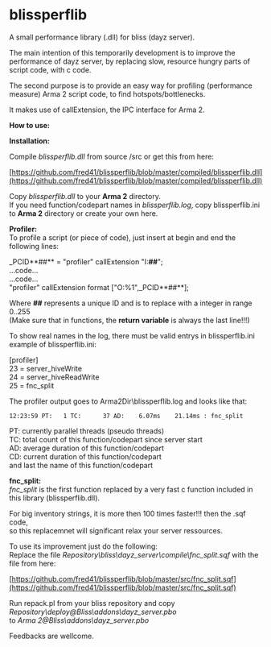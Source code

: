 # blissperflib #

A small performance library (.dll) for bliss (dayz server).

The main intention of this temporarily development is to improve the performance of dayz server,
by replacing slow, resource hungry parts of script code, with c code.

The second purpose is to provide an easy way for profiling (performance measure) Arma 2 
script code, to find hotspots/bottlenecks.

It makes use of callExtension, the IPC interface for Arma 2.

**How to use:**

**Installation:**  

Compile *blissperflib.dll* from source /src or get this from here:  

[https://github.com/fred41/blissperflib/blob/master/compiled/blissperflib.dll](https://github.com/fred41/blissperflib/blob/master/compiled/blissperflib.dll)
  
Copy *blissperflib.dll* to your **Arma 2** directory.   
If you need function/codepart names in *blissperflib.log*, copy blissperflib.ini to **Arma 2** directory or create your own here.

**Profiler:**  
To profile a script (or piece of code), just insert at begin and end the following lines:  

_PCID**##** = "profiler" callExtension "I:**##**";   
...code...    
...code...    
"profiler" callExtension format ["O:%1",_PCID**##**];  

Where **##** represents a unique ID and is to replace with a integer in range 0..255  
(Make sure that in functions, the **return variable** is always the last line!!!)  

To show real names in the log, there must be valid entrys in blissperflib.ini  
example of blissperflib.ini:  

[profiler]    
23 = server_hiveWrite   
24 = server_hiveReadWrite  
25 = fnc_split   

The profiler output goes to Arma2Dir\blissperflib.log and looks like that:  

`12:23:59 PT:   1 TC:      37 AD:    6.07ms    21.14ms : fnc_split`   

PT: currently parallel threads (pseudo threads)  
TC: total count of this function/codepart since server start  
AD: average duration of this function/codepart  
CD: current duration of this function/codepart  
and last the name of this function/codepart  


**fnc\_split:**  
*fnc\_split* is the first function replaced by a very fast c function included in this library (blissperflib.dll).   

For big inventory strings, it is more then 100 times faster!!! then the .sqf code,   
so this replacemnet will significant relax your server ressources.  

To use its improvement just do the following:  
Replace the file *Repository\bliss\dayz_server\compile\fnc_split.sqf* with the file from here:  

[https://github.com/fred41/blissperflib/blob/master/src/fnc_split.sqf](https://github.com/fred41/blissperflib/blob/master/src/fnc_split.sqf)

Run repack.pl from your bliss repository and copy *Repository\deploy\@Bliss\addons\dayz_server.pbo*   
to *Arma 2\@Bliss\addons\dayz_server.pbo*  

Feedbacks are wellcome.  
